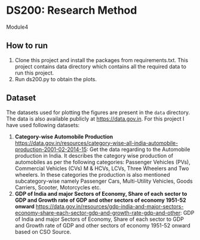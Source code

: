 # DS200: Research Method
Module4 

## How to run
1. Clone this project and install the packages from requirements.txt. This project contains data directory which contains all the required data to run this project. 
3. Run ds200.py to obtain the plots. 

## Dataset
The datasets used for plotting the figures are present in the `data` directory. The data is also available publicly at <https://data.gov.in>. For this project I have used following datasets: 
1. **Category-wise Automobile Production** <https://data.gov.in/resources/category-wise-all-india-automobile-production-2001-02-2014-15>: Get the data regarding to the Automobile production in India. It describes the category wise production of automobiles as per the following categories: Passenger Vehicles (PVs), Commercial Vehicles (CVs) M & HCVs, LCVs, Three Wheelers and Two wheelers. In these categories the production is also mentioned subcategory-wise namely Passenger Cars, Multi-Utility Vehicles, Goods Carriers, Scooter, Motorcycles etc.
2. **GDP of India and major Sectors of Economy, Share of each sector to GDP and Growth rate of GDP and other sectors of economy 1951-52 onward** <https://data.gov.in/resources/gdp-india-and-major-sectors-economy-share-each-sector-gdp-and-growth-rate-gdp-and-other>: GDP of India and major Sectors of Economy, Share of each sector to GDP and Growth rate of GDP and other sectors of economy 1951-52 onward based on CSO Source.





